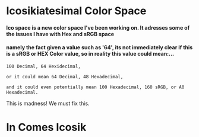 # Icosikiatesimal Color Space

#### Ico space is a new color space I've been working on. It adresses some of the issues I have with Hex and sRGB space

#### namely the fact given a value such as '64', its not immediately clear if this is a sRGB or HEX Color value, so in reality this value could mean:... 

`100 Decimal, 64 Hexidecimal,`

`or it could mean 64 Decimal, 48 Hexadecimal,` 

`and it could even potentially mean 100 Hexadecimal, 160 sRGB, or A0 Hexadecimal.` 

This is madness! We must fix this.

# In Comes Icosik

